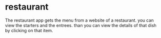 # restaurant

The restaurant app gets the menu from a website of a restaurant. you can view the starters and the entrees. than you can view the 
details of that dish by clicking on that item.
